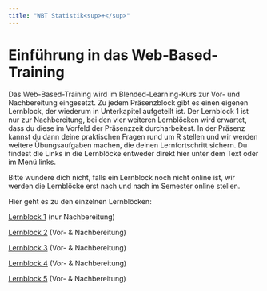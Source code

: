 ```yaml
---
title: "WBT Statistik<sup>+</sup>"
---
```


# Einführung in das Web-Based-Training

Das Web-Based-Training wird im Blended-Learning-Kurs zur Vor- und Nachbereitung eingesetzt. Zu jedem Präsenzblock gibt es einen eigenen Lernblock, der wiederum in Unterkapitel aufgeteilt ist. Der Lernblock 1 ist nur zur Nachbereitung, bei den vier weiteren Lernblöcken wird erwartet, dass du diese im Vorfeld der Präsenzzeit durcharbeitest. In der Präsenz kannst du dann deine praktischen Fragen rund um R stellen und wir werden weitere Übungsaufgaben machen, die deinen Lernfortschritt sichern. Du findest die Links in die Lernblöcke entweder direkt hier unter dem Text oder im Menü links.

Bitte wundere dich nicht, falls ein Lernblock noch nicht online ist, wir werden die Lernblöcke erst nach und nach im Semester online stellen. 

Hier geht es zu den einzelnen Lernblöcken: 

[Lernblock 1](./lb1/) (nur Nachbereitung)

[Lernblock 2](./lb2/) (Vor- & Nachbereitung)

[Lernblock 3](./lb3/) (Vor- & Nachbereitung)

[Lernblock 4](./lb4/) (Vor- & Nachbereitung)

[Lernblock 5](./lb5/) (Vor- & Nachbereitung)